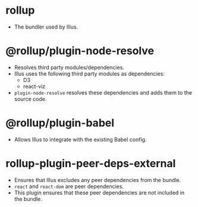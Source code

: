 # rollup
- The bundler used by Illus.

# @rollup/plugin-node-resolve
- Resolves third party modules/dependencies.
- Illus uses the following third party modules as dependencies:
	+ D3 
	+ react-viz
- `plugin-node-resolve` resolves these dependencies and adds them to the source code.

# @rollup/plugin-babel
- Allows Illus to integrate with the existing Babel config.

# rollup-plugin-peer-deps-external
- Ensures that Illus excludes any peer dependencies from the bundle.
- `react` and `react-dom` are peer dependencies.
- This plugin ensures that these peer dependencies are not included in the bundle.




 
